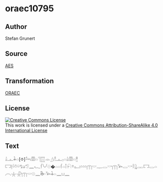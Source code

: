 # oraec10795

## Author

Stefan Grunert

## Source

[AES](https://github.com/simondschweitzer/aes)

## Transformation

[ORAEC](https://oraec.github.io/)

## License

<a rel="license" href="http://creativecommons.org/licenses/by-sa/4.0/"><img alt="Creative Commons License" style="border-width:0" src="https://i.creativecommons.org/l/by-sa/4.0/88x31.png" /></a><br />This work is licensed under a <a rel="license" href="http://creativecommons.org/licenses/by-sa/4.0/">Creative Commons Attribution-ShareAlike 4.0 International License</a>

## Text

𓏙𓊵𓇓𓏏[⯑]𓃢𓏃𓏏𓊹𓉱𓁹𓊨𓀭𓊵𓊪𓏏𓏙𓏃𓏏𓊽<br>
𓉐𓊤𓏐𓏊𓏖𓃒𓅿𓈖𓆑𓆳𓄋𓇳�𓏏𓏏𓆳𓏏𓌐𓍯𓎼𓂠𓏌𓏌𓏌𓉲𓎟𓊃𓂋𓎡𓉲𓅨𓂋𓎡𓎛𓊮𓋉𓉐𓂋𓏏𓇹𓇼𓇻𓉲𓎟𓇳𓈖𓇗𓎆𓅨𓇓𓏏𓈖𓂓𓈖<br>
